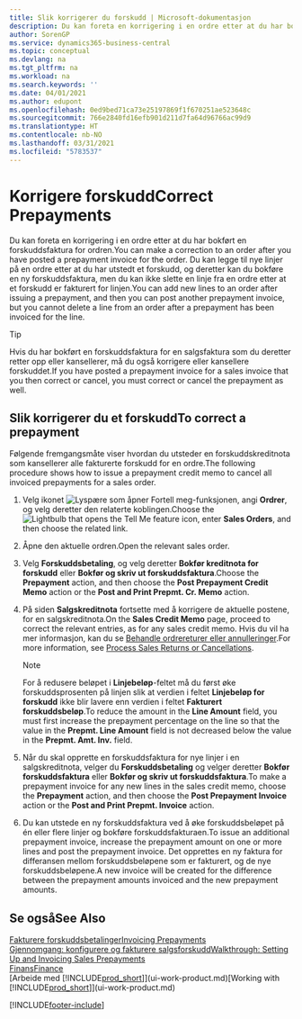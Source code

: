 ```yaml
---
title: Slik korrigerer du forskudd | Microsoft-dokumentasjon
description: Du kan foreta en korrigering i en ordre etter at du har bokført en forskuddsfaktura for ordren. Du kan legge til nye linjer på en ordre etter at du har utstedt et forskudd, og deretter kan du bokføre en ny forskuddsfaktura, men du kan ikke slette en linje fra en ordre etter at et forskudd er fakturert for linjen.
author: SorenGP
ms.service: dynamics365-business-central
ms.topic: conceptual
ms.devlang: na
ms.tgt_pltfrm: na
ms.workload: na
ms.search.keywords: ''
ms.date: 04/01/2021
ms.author: edupont
ms.openlocfilehash: 0ed9bed71ca73e25197869f1f670251ae523648c
ms.sourcegitcommit: 766e2840fd16efb901d211d7fa64d96766ac99d9
ms.translationtype: HT
ms.contentlocale: nb-NO
ms.lasthandoff: 03/31/2021
ms.locfileid: "5783537"
---
```

# <a name="correct-prepayments"></a><span data-ttu-id="946b1-104">Korrigere forskudd</span><span class="sxs-lookup"><span data-stu-id="946b1-104">Correct Prepayments</span></span>

<span data-ttu-id="946b1-105">Du kan foreta en korrigering i en ordre etter at du har bokført en forskuddsfaktura for ordren.</span><span class="sxs-lookup"><span data-stu-id="946b1-105">You can make a correction to an order after you have posted a prepayment invoice for the order.</span></span> <span data-ttu-id="946b1-106">Du kan legge til nye linjer på en ordre etter at du har utstedt et forskudd, og deretter kan du bokføre en ny forskuddsfaktura, men du kan ikke slette en linje fra en ordre etter at et forskudd er fakturert for linjen.</span><span class="sxs-lookup"><span data-stu-id="946b1-106">You can add new lines to an order after issuing a prepayment, and then you can post another prepayment invoice, but you cannot delete a line from an order after a prepayment has been invoiced for the line.</span></span>  

> [!TIP]
> <span data-ttu-id="946b1-107">Hvis du har bokført en forskuddsfaktura for en salgsfaktura som du deretter retter opp eller kansellerer, må du også korrigere eller kansellere forskuddet.</span><span class="sxs-lookup"><span data-stu-id="946b1-107">If you have posted a prepayment invoice for a sales invoice that you then correct or cancel, you must correct or cancel the prepayment as well.</span></span>

## <a name="to-correct-a-prepayment"></a><span data-ttu-id="946b1-108">Slik korrigerer du et forskudd</span><span class="sxs-lookup"><span data-stu-id="946b1-108">To correct a prepayment</span></span>

<span data-ttu-id="946b1-109">Følgende fremgangsmåte viser hvordan du utsteder en forskuddskreditnota som kansellerer alle fakturerte forskudd for en ordre.</span><span class="sxs-lookup"><span data-stu-id="946b1-109">The following procedure shows how to issue a prepayment credit memo to cancel all invoiced prepayments for a sales order.</span></span>  

1. <span data-ttu-id="946b1-110">Velg ikonet ![Lyspære som åpner Fortell meg-funksjonen](media/ui-search/search_small.png "Fortell hva du vil gjøre"), angi **Ordrer**, og velg deretter den relaterte koblingen.</span><span class="sxs-lookup"><span data-stu-id="946b1-110">Choose the ![Lightbulb that opens the Tell Me feature](media/ui-search/search_small.png "Tell me what you want to do") icon, enter **Sales Orders**, and then choose the related link.</span></span>  
2. <span data-ttu-id="946b1-111">Åpne den aktuelle ordren.</span><span class="sxs-lookup"><span data-stu-id="946b1-111">Open the relevant sales order.</span></span>
3. <span data-ttu-id="946b1-112">Velg **Forskuddsbetaling**, og velg deretter **Bokfør kreditnota for forskudd** eller **Bokfør og skriv ut forskuddsfaktura**.</span><span class="sxs-lookup"><span data-stu-id="946b1-112">Choose the **Prepayment** action, and then choose the **Post Prepayment Credit Memo** action or the **Post and Print Prepmt. Cr. Memo** action.</span></span>  
4. <span data-ttu-id="946b1-113">På siden **Salgskreditnota** fortsette med å korrigere de aktuelle postene, for en salgskreditnota.</span><span class="sxs-lookup"><span data-stu-id="946b1-113">On the **Sales Credit Memo** page, proceed to correct the relevant entries, as for any sales credit memo.</span></span> <span data-ttu-id="946b1-114">Hvis du vil ha mer informasjon, kan du se [Behandle ordrereturer eller annulleringer](sales-how-process-sales-returns-cancellations.md).</span><span class="sxs-lookup"><span data-stu-id="946b1-114">For more information, see [Process Sales Returns or Cancellations](sales-how-process-sales-returns-cancellations.md).</span></span>  

    > [!NOTE]  
    > <span data-ttu-id="946b1-115">For å redusere beløpet i **Linjebeløp**-feltet må du først øke forskuddsprosenten på linjen slik at verdien i feltet **Linjebeløp for forskudd** ikke blir lavere enn verdien i feltet **Fakturert forskuddsbeløp**.</span><span class="sxs-lookup"><span data-stu-id="946b1-115">To reduce the amount in the **Line Amount** field, you must first increase the prepayment percentage on the line so that the value in the **Prepmt. Line Amount** field is not decreased below the value in the **Prepmt. Amt. Inv.** field.</span></span>

5. <span data-ttu-id="946b1-116">Når du skal opprette en forskuddsfaktura for nye linjer i en salgskreditnota, velger du **Forskuddsbetaling** og velger deretter **Bokfør forskuddsfaktura** eller **Bokfør og skriv ut forskuddsfaktura**.</span><span class="sxs-lookup"><span data-stu-id="946b1-116">To make a prepayment invoice for any new lines in the sales credit memo, choose the **Prepayment** action, and then choose the **Post Prepayment Invoice** action or the **Post and Print Prepmt. Invoice** action.</span></span>  
6. <span data-ttu-id="946b1-117">Du kan utstede en ny forskuddsfaktura ved å øke forskuddsbeløpet på én eller flere linjer og bokføre forskuddsfakturaen.</span><span class="sxs-lookup"><span data-stu-id="946b1-117">To issue an additional prepayment invoice, increase the prepayment amount on one or more lines and post the prepayment invoice.</span></span> <span data-ttu-id="946b1-118">Det opprettes en ny faktura for differansen mellom forskuddsbeløpene som er fakturert, og de nye forskuddsbeløpene.</span><span class="sxs-lookup"><span data-stu-id="946b1-118">A new invoice will be created for the difference between the prepayment amounts invoiced and the new prepayment amounts.</span></span>  

## <a name="see-also"></a><span data-ttu-id="946b1-119">Se også</span><span class="sxs-lookup"><span data-stu-id="946b1-119">See Also</span></span>

[<span data-ttu-id="946b1-120">Fakturere forskuddsbetalinger</span><span class="sxs-lookup"><span data-stu-id="946b1-120">Invoicing Prepayments</span></span>](finance-invoice-prepayments.md)  
[<span data-ttu-id="946b1-121">Gjennomgang: konfigurere og fakturere salgsforskudd</span><span class="sxs-lookup"><span data-stu-id="946b1-121">Walkthrough: Setting Up and Invoicing Sales Prepayments</span></span>](walkthrough-setting-up-and-invoicing-sales-prepayments.md)  
[<span data-ttu-id="946b1-122">Finans</span><span class="sxs-lookup"><span data-stu-id="946b1-122">Finance</span></span>](finance.md)  
<span data-ttu-id="946b1-123">[Arbeide med [!INCLUDE[prod_short](includes/prod_short.md)]](ui-work-product.md)</span><span class="sxs-lookup"><span data-stu-id="946b1-123">[Working with [!INCLUDE[prod_short](includes/prod_short.md)]](ui-work-product.md)</span></span>  


[!INCLUDE[footer-include](includes/footer-banner.md)]